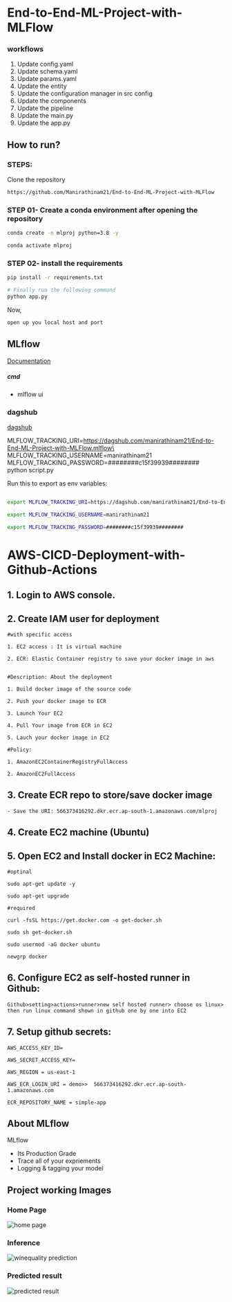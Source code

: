 # End-to-End-ML-Project-with-MLFlow



### workflows

1. Update config.yaml
2. Update schema.yaml
3. Update params.yaml
4. Update the entity
5. Update the configuration manager in src config
6. Update the components
7. Update the pipeline
8. Update the main.py
9. Update the app.py


## How to run?
### STEPS:

Clone the repository

```bash
https://github.com/Manirathinam21/End-to-End-ML-Project-with-MLFlow
```
### STEP 01- Create a conda environment after opening the repository

```bash
conda create -n mlproj python=3.8 -y
```

```bash
conda activate mlproj
```


### STEP 02- install the requirements
```bash
pip install -r requirements.txt
```


```bash
# Finally run the following command
python app.py
```

Now,
```bash
open up you local host and port
```



## MLflow

[Documentation](https://mlflow.org/docs/latest/index.html)


##### cmd
- mlflow ui

### dagshub
[dagshub](https://dagshub.com/)

MLFLOW_TRACKING_URI=https://dagshub.com/manirathinam21/End-to-End-ML-Project-with-MLFlow.mlflow\
MLFLOW_TRACKING_USERNAME=manirathinam21\
MLFLOW_TRACKING_PASSWORD=########c15f39939########\
python script.py

Run this to export as env variables:

```bash

export MLFLOW_TRACKING_URI=https://dagshub.com/manirathinam21/End-to-End-ML-Project-with-MLFlow.mlflow 

export MLFLOW_TRACKING_USERNAME=manirathinam21

export MLFLOW_TRACKING_PASSWORD=########c15f39939########

```



# AWS-CICD-Deployment-with-Github-Actions

## 1. Login to AWS console.

## 2. Create IAM user for deployment

	#with specific access

	1. EC2 access : It is virtual machine

	2. ECR: Elastic Container registry to save your docker image in aws


	#Description: About the deployment

	1. Build docker image of the source code

	2. Push your docker image to ECR

	3. Launch Your EC2 

	4. Pull Your image from ECR in EC2

	5. Lauch your docker image in EC2

	#Policy:

	1. AmazonEC2ContainerRegistryFullAccess

	2. AmazonEC2FullAccess

	
## 3. Create ECR repo to store/save docker image
    - Save the URI: 566373416292.dkr.ecr.ap-south-1.amazonaws.com/mlproj

	
## 4. Create EC2 machine (Ubuntu) 

## 5. Open EC2 and Install docker in EC2 Machine:
	
	
	#optinal

	sudo apt-get update -y

	sudo apt-get upgrade
	
	#required

	curl -fsSL https://get.docker.com -o get-docker.sh

	sudo sh get-docker.sh

	sudo usermod -aG docker ubuntu

	newgrp docker
	
## 6. Configure EC2 as self-hosted runner in Github:
    Github>setting>actions>runner>new self hosted runner> choose os linux> then run linux command shown in github one by one into EC2


## 7. Setup github secrets:

    AWS_ACCESS_KEY_ID=

    AWS_SECRET_ACCESS_KEY=

    AWS_REGION = us-east-1

    AWS_ECR_LOGIN_URI = demo>>  566373416292.dkr.ecr.ap-south-1.amazonaws.com

    ECR_REPOSITORY_NAME = simple-app

## About MLflow 
MLflow

 - Its Production Grade
 - Trace all of your expriements
 - Logging & tagging your model

## Project working Images
### Home Page
![home page](https://github.com/user-attachments/assets/eac55c0b-7b94-41b5-a2c9-73ce0582a453)
### Inference
![winequality prediction](https://github.com/user-attachments/assets/50b98b18-4693-45cf-bff2-dd2763d8cd28)
### Predicted result
![predicted result](https://github.com/user-attachments/assets/7671649b-cf7f-4787-94e4-5914f5404996)


